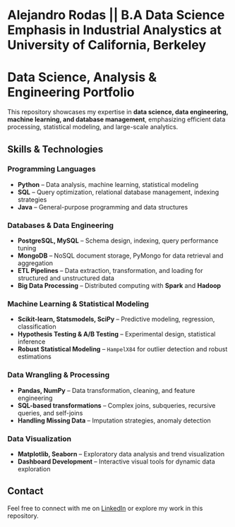 
# Alejandro Rodas ||  B.A Data Science Emphasis in Industrial Analystics at University of California, Berkeley
# Data Science, Analysis & Engineering Portfolio  
This repository showcases my expertise in **data science, data engineering, machine learning, and database management**, 
emphasizing efficient data processing, statistical modeling, and large-scale analytics.  

## Skills & Technologies  

### Programming Languages  
- **Python** – Data analysis, machine learning, statistical modeling  
- **SQL** – Query optimization, relational database management, indexing strategies  
- **Java** – General-purpose programming and data structures  

### Databases & Data Engineering  
- **PostgreSQL, MySQL** – Schema design, indexing, query performance tuning  
- **MongoDB** – NoSQL document storage, PyMongo for data retrieval and aggregation  
- **ETL Pipelines** – Data extraction, transformation, and loading for structured and unstructured data  
- **Big Data Processing** – Distributed computing with **Spark** and **Hadoop**  

### Machine Learning & Statistical Modeling  
- **Scikit-learn, Statsmodels, SciPy** – Predictive modeling, regression, classification  
- **Hypothesis Testing & A/B Testing** – Experimental design, statistical inference  
- **Robust Statistical Modeling** – `HampelX84` for outlier detection and robust estimations  

### Data Wrangling & Processing  
- **Pandas, NumPy** – Data transformation, cleaning, and feature engineering  
- **SQL-based transformations** – Complex joins, subqueries, recursive queries, and self-joins  
- **Handling Missing Data** – Imputation strategies, anomaly detection  

### Data Visualization  
- **Matplotlib, Seaborn** – Exploratory data analysis and trend visualization  
- **Dashboard Development** – Interactive visual tools for dynamic data exploration  

## Contact  
Feel free to connect with me on [LinkedIn](https://www.linkedin.com/in/alejandro-rodas-/) or explore my work in this repository.  
